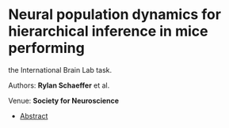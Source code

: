 # Neural population dynamics for hierarchical inference in mice performing
the International Brain Lab task.

Authors: **Rylan Schaeffer** et al.

Venue: **Society for Neuroscience**

- [Abstract](abstract.pdf)